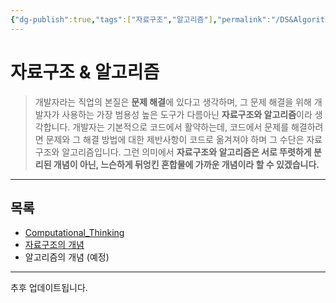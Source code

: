```yaml
---
{"dg-publish":true,"tags":["자료구조","알고리즘"],"permalink":"/DS&Algorithm/Home/","dgPassFrontmatter":true,"created":"2024-02-08T15:47:31.113+09:00","updated":"2024-08-02T16:22:25.229+09:00"}
---
```



# 자료구조 & 알고리즘

> 개발자라는 직업의 본질은 **문제 해결**에 있다고 생각하며, 그 문제 해결을 위해 개발자가 사용하는 가장 범용성 높은 도구가 다름아닌 **자료구조와 알고리즘**이라 생각합니다. 개발자는 기본적으로 코드에서 활약하는데, 코드에서 문제를 해결하려면 문제와 그 해결 방법에 대한 제반사항이 코드로 옮겨져야 하며 그 수단은 자료구조와 알고리즘입니다. 그런 의미에서 **자료구조와 알고리즘은 서로 뚜렷하게 분리된 개념이 아닌, 느슨하게 뒤엉킨 혼합물에 가까운 개념이라 할 수 있겠습니다.**

---

## 목록

+ [Computational_Thinking](Computational_Thinking.md)
+ [자료구조의 개념](Data_Structure_Intro.md)
+ 알고리즘의 개념 (예정)
---

추후 업데이트됩니다.